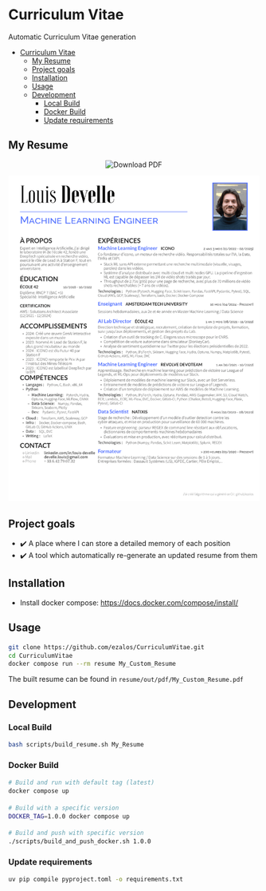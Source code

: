 # Curriculum Vitae

Automatic Curriculum Vitae generation

- [Curriculum Vitae](#curriculum-vitae)
	- [My Resume](#my-resume)
	- [Project goals](#project-goals)
	- [Installation](#installation)
	- [Usage](#usage)
	- [Development](#development)
		- [Local Build](#local-build)
		- [Docker Build](#docker-build)
		- [Update requirements](#update-requirements)

## My Resume

<div align="center">
  <a href="https://raw.githubusercontent.com/ezalos/CurriculumVitae/refs/heads/master/resume/out/pdf/CV-Louis_DEVELLE-latest.pdf" style="text-decoration: none;">
    <img src="https://img.shields.io/badge/Download_PDF-EC1C24?style=for-the-badge&logo=adobe-acrobat-reader&logoColor=white" alt="Download PDF" />
  </a>
</div>


![CV Louis DEVELLE](resume/out/CV-Louis_DEVELLE-latest.png)

## Project goals

 - ✔️ A place where I can store a detailed memory of each position
 - ✔️ A tool which automatically re-generate an updated resume from them
 <!-- - 🚧 A tool which helps me to tailor my resume for a given position
   - Changing the accroche
   - Selecting which positions to display
   - For a position, selecting individual elements to display from :
     - accomplishments
     - responsibilities
     - technologies -->

## Installation

- Install docker compose: https://docs.docker.com/compose/install/

## Usage

```sh
git clone https://github.com/ezalos/CurriculumVitae.git
cd CurriculumVitae
docker compose run --rm resume My_Custom_Resume
```

The built resume can be found in `resume/out/pdf/My_Custom_Resume.pdf`


## Development

### Local Build
```sh
bash scripts/build_resume.sh My_Resume
```

### Docker Build
```sh
# Build and run with default tag (latest)
docker compose up

# Build with a specific version
DOCKER_TAG=1.0.0 docker compose up

# Build and push with specific version
./scripts/build_and_push_docker.sh 1.0.0
```

### Update requirements
```sh
uv pip compile pyproject.toml -o requirements.txt
```
